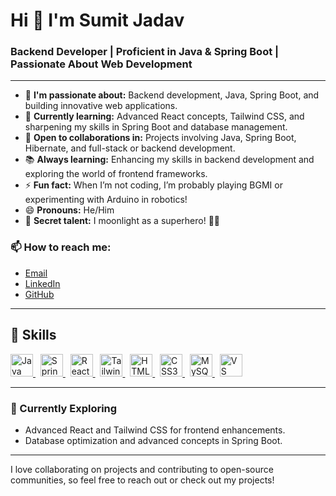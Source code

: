 # Hi 👋 I'm Sumit Jadav

### Backend Developer | Proficient in Java & Spring Boot | Passionate About Web Development

---

- 👀 **I'm passionate about:** Backend development, Java, Spring Boot, and building innovative web applications.
- 🌱 **Currently learning:** Advanced React concepts, Tailwind CSS, and sharpening my skills in Spring Boot and database management.
- 💞️ **Open to collaborations in:** Projects involving Java, Spring Boot, Hibernate, and full-stack or backend development.
- 📚 **Always learning:** Enhancing my skills in backend development and exploring the world of frontend frameworks.
- ⚡ **Fun fact:** When I’m not coding, I’m probably playing BGMI or experimenting with Arduino in robotics!
- 😄 **Pronouns:** He/Him
- 🦸 **Secret talent:** I moonlight as a superhero! 🦸‍♂️

### 📫 **How to reach me:**
- [Email](mailto:sumitjadav1807@gmail.com)
- [LinkedIn](https://www.linkedin.com/in/sumit-jadav-805165306/)
- [GitHub](https://github.com/Sumit-Jadav-07)

---

## 🔧 Skills

<p align="left">
  <a href="https://www.oracle.com/java/" target="_blank" rel="noreferrer">
    <img src="https://raw.githubusercontent.com/danielcranney/readme-generator/main/public/icons/skills/java-colored.svg" width="36" height="36" alt="Java" />
  </a> &nbsp;
  <a href="https://spring.io/projects/spring-boot" target="_blank" rel="noreferrer">
    <img src="https://upload.wikimedia.org/wikipedia/commons/7/79/Spring_Boot.svg" width="36" height="36" alt="Spring Boot" />
  </a> &nbsp;
  <a href="https://reactjs.org/" target="_blank" rel="noreferrer">
    <img src="https://raw.githubusercontent.com/danielcranney/readme-generator/main/public/icons/skills/react-colored.svg" width="36" height="36" alt="React" />
  </a> &nbsp;
  <a href="https://tailwindcss.com/" target="_blank" rel="noreferrer">
    <img src="https://raw.githubusercontent.com/danielcranney/readme-generator/main/public/icons/skills/tailwindcss-colored.svg" width="36" height="36" alt="Tailwind CSS" />
  </a> &nbsp;
  <a href="https://developer.mozilla.org/en-US/docs/Glossary/HTML5" target="_blank" rel="noreferrer">
    <img src="https://raw.githubusercontent.com/danielcranney/readme-generator/main/public/icons/skills/html5-colored.svg" width="36" height="36" alt="HTML5" />
  </a> &nbsp;
  <a href="https://www.w3.org/TR/CSS/#css" target="_blank" rel="noreferrer">
    <img src="https://raw.githubusercontent.com/danielcranney/readme-generator/main/public/icons/skills/css3-colored.svg" width="36" height="36" alt="CSS3" />
  </a> &nbsp;
  <a href="https://www.mysql.com/" target="_blank" rel="noreferrer">
    <img src="https://raw.githubusercontent.com/danielcranney/readme-generator/main/public/icons/skills/mysql-colored.svg" width="36" height="36" alt="MySQL" />
  </a> &nbsp;
  <a href="https://code.visualstudio.com/" target="_blank" rel="noreferrer">
    <img src="https://raw.githubusercontent.com/danielcranney/readme-generator/main/public/icons/skills/visualstudiocode.svg" width="36" height="36" alt="VS Code" />
  </a>
</p>

---

### 🌱 Currently Exploring
- Advanced React and Tailwind CSS for frontend enhancements.
- Database optimization and advanced concepts in Spring Boot.

---

I love collaborating on projects and contributing to open-source communities, so feel free to reach out or check out my projects!
